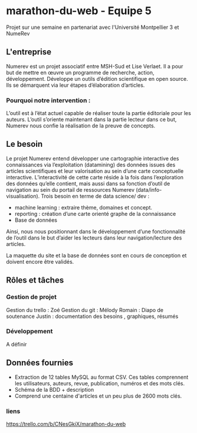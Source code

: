 # marathon-du-web - Equipe 5
Projet sur une semaine en partenariat avec l'Université Montpellier 3 et NumeRev


## L'entreprise
Numerev est un projet associatif entre MSH-Sud et Lise Verlaet.
Il a pour but de mettre en œuvre un programme de recherche, action, développement. 
Développe un outils d’édition scientifique en open source.
Ils se démarquent via leur étapes d’élaboration d’articles.

### Pourquoi notre intervention :
L’outil est à l’état actuel capable de réaliser toute la partie éditoriale pour les auteurs.
L’outil s’oriente maintenant dans la partie lecteur dans ce but, Numerev nous confie la réalisation de la
preuve de concepts.

## Le besoin

Le projet Numerev entend développer une cartographie interactive des connaissances via l’exploitation
(datamining) des données issues des articles scientifiques et leur valorisation au sein d’une carte
conceptuelle interactive. L’interactivité de cette carte réside à la fois dans l’exploration des données
qu’elle contient, mais aussi dans sa fonction d’outil de navigation au sein du portail de ressources
Numerev (data/info-visualisation). Trois besoin en terme de data science/ dev :
- machine learning : extraire thème, domaines et concept.
- reporting : création d’une carte orienté graphe de la connaissance
- Base de données
  
Ainsi, nous nous positionnant dans le développement d’une fonctionnalité de l’outil dans le but d’aider les
lecteurs dans leur navigation/lecture des articles.
  
La maquette du site et la base de données sont en cours de conception et doivent encore être validés. 

## Rôles et tâches
### Gestion de projet
Gestion du trello : Zoé
Gestion du git : Mélody
Romain : Diapo de soutenance
Justin : documentation des besoins , graphiques, résumés 
### Développement
A définir

## Données fournies
- Extraction de 12 tables MySQL au format CSV. Ces tables comprennent les utilisateurs, auteurs, revue, publication, numéros et des mots clés.
- Schéma de la BDD + description
- Comprend une centaine d'articles et un peu plus de 2600 mots clés.

### liens 
https://trello.com/b/CNesGkiX/marathon-du-web
